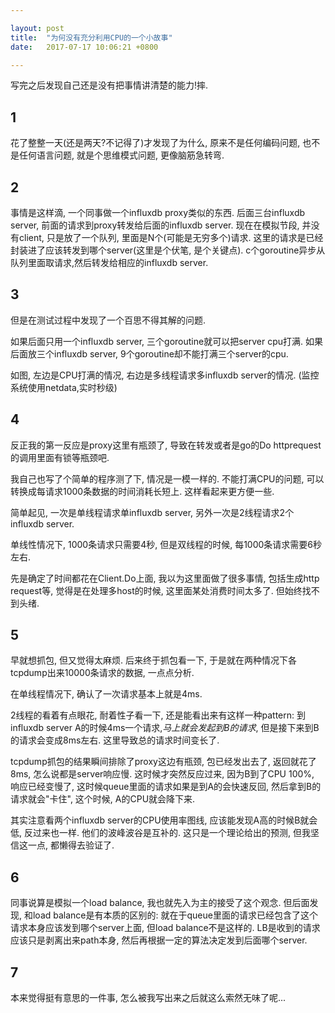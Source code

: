 ```yaml
---

layout: post
title:  "为何没有充分利用CPU的一个小故事"
date:   2017-07-17 10:06:21 +0800

---
```


写完之后发现自己还是没有把事情讲清楚的能力!摔.

## 1
花了整整一天(还是两天?不记得了)才发现了为什么, 原来不是任何编码问题, 也不是任何语言问题, 就是个思维模式问题, 更像脑筋急转弯.

## 2
事情是这样滴, 一个同事做一个influxdb proxy类似的东西. 后面三台influxdb server, 前面的请求到proxy转发给后面的influxdb server. 现在在模拟节段, 并没有client, 只是放了一个队列, 里面是N个(可能是无穷多个)请求. 这里的请求是已经封装进了应该转发到哪个server(这里是个伏笔, 是个关键点). c个goroutine异步从队列里面取请求,然后转发给相应的influxdb server.

## 3
但是在测试过程中发现了一个百思不得其解的问题.

如果后面只用一个influxdb server, 三个goroutine就可以把server cpu打满. 如果后面放三个influxdb server, 9个goroutine却不能打满三个server的cpu.

如图, 左边是CPU打满的情况, 右边是多线程请求多influxdb server的情况. (监控系统使用netdata,实时秒级)

## 4
反正我的第一反应是proxy这里有瓶颈了, 导致在转发或者是go的Do httprequest的调用里面有锁等瓶颈吧.

我自己也写了个简单的程序测了下, 情况是一模一样的. 不能打满CPU的问题, 可以转换成每请求1000条数据的时间消耗长短上. 这样看起来更方便一些.

简单起见, 一次是单线程请求单influxdb server, 另外一次是2线程请求2个influxdb server.

单线性情况下, 1000条请求只需要4秒, 但是双线程的时候, 每1000条请求需要6秒左右.

先是确定了时间都花在Client.Do上面, 我以为这里面做了很多事情, 包括生成http request等, 觉得是在处理多host的时候, 这里面某处消费时间太多了. 但始终找不到头绪.

## 5
早就想抓包, 但又觉得太麻烦. 
后来终于抓包看一下, 于是就在两种情况下各tcpdump出来10000条请求的数据, 一点点分析.  

在单线程情况下, 确认了一次请求基本上就是4ms.

2线程的看着有点眼花, 耐着性子看一下, 还是能看出来有这样一种pattern: 到influxdb server A的时候4ms一个请求,*马上就会发起到B的请求*, 但是接下来到B的请求会变成8ms左右. 这里导致总的请求时间变长了.

tcpdump抓包的结果瞬间排除了proxy这边有瓶颈, 包已经发出去了, 返回就花了8ms, 怎么说都是server响应慢. 这时候才突然反应过来, 因为B到了CPU 100%, 响应已经变慢了, 这时候queue里面的请求如果是到A的会快速反回, 然后拿到B的请求就会"卡住", 这个时候, A的CPU就会降下来.

其实注意看两个influxdb server的CPU使用率图线, 应该能发现A高的时候B就会低, 反过来也一样. 他们的波峰波谷是互补的. 这只是一个理论给出的预测, 但我坚信这一点, 都懒得去验证了.

## 6
同事说算是模拟一个load balance, 我也就先入为主的接受了这个观念. 但后面发现, 和load balance是有本质的区别的: 就在于queue里面的请求已经包含了这个请求本身应该发到哪个server上面, 但load balance不是这样的. LB是收到的请求应该只是剥离出来path本身, 然后再根据一定的算法决定发到后面哪个server.

## 7
本来觉得挺有意思的一件事, 怎么被我写出来之后就这么索然无味了呢...
